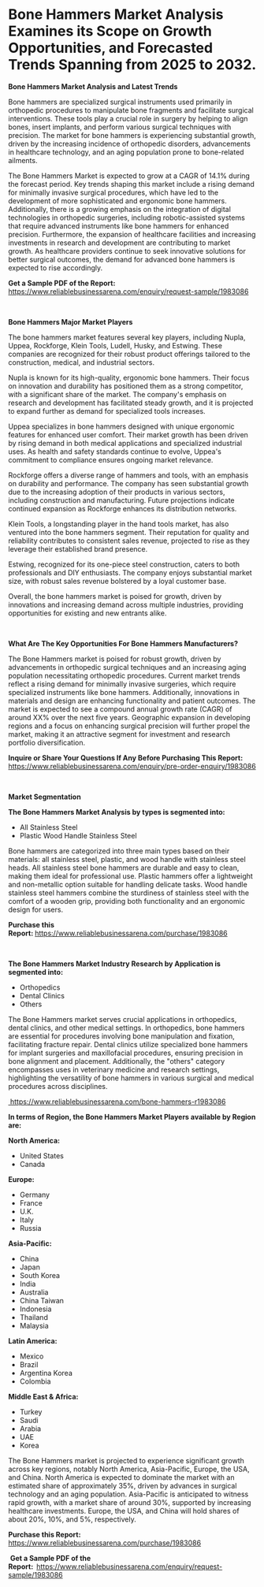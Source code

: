 <p><h1>Bone Hammers Market Analysis Examines its Scope on Growth Opportunities, and Forecasted Trends Spanning from 2025 to 2032.</h1></p><p><strong>Bone Hammers Market Analysis and Latest Trends</strong></p>
<p><p>Bone hammers are specialized surgical instruments used primarily in orthopedic procedures to manipulate bone fragments and facilitate surgical interventions. These tools play a crucial role in surgery by helping to align bones, insert implants, and perform various surgical techniques with precision. The market for bone hammers is experiencing substantial growth, driven by the increasing incidence of orthopedic disorders, advancements in healthcare technology, and an aging population prone to bone-related ailments.</p><p>The Bone Hammers Market is expected to grow at a CAGR of 14.1% during the forecast period. Key trends shaping this market include a rising demand for minimally invasive surgical procedures, which have led to the development of more sophisticated and ergonomic bone hammers. Additionally, there is a growing emphasis on the integration of digital technologies in orthopedic surgeries, including robotic-assisted systems that require advanced instruments like bone hammers for enhanced precision. Furthermore, the expansion of healthcare facilities and increasing investments in research and development are contributing to market growth. As healthcare providers continue to seek innovative solutions for better surgical outcomes, the demand for advanced bone hammers is expected to rise accordingly.</p></p>
<p><strong>Get a Sample PDF of the Report:&nbsp;</strong> <a href="https://www.reliablebusinessarena.com/enquiry/request-sample/1983086?utm_campaign=2013&utm_medium=2&utm_source=Github&utm_content=ia&utm_term=16042025&utm_id=bone-hammers">https://www.reliablebusinessarena.com/enquiry/request-sample/1983086</a></p>
<p>&nbsp;</p>
<p><strong>Bone Hammers Major Market Players</strong></p>
<p><p>The bone hammers market features several key players, including Nupla, Uppea, Rockforge, Klein Tools, Ludell, Husky, and Estwing. These companies are recognized for their robust product offerings tailored to the construction, medical, and industrial sectors.</p><p>Nupla is known for its high-quality, ergonomic bone hammers. Their focus on innovation and durability has positioned them as a strong competitor, with a significant share of the market. The company's emphasis on research and development has facilitated steady growth, and it is projected to expand further as demand for specialized tools increases.</p><p>Uppea specializes in bone hammers designed with unique ergonomic features for enhanced user comfort. Their market growth has been driven by rising demand in both medical applications and specialized industrial uses. As health and safety standards continue to evolve, Uppea's commitment to compliance ensures ongoing market relevance.</p><p>Rockforge offers a diverse range of hammers and tools, with an emphasis on durability and performance. The company has seen substantial growth due to the increasing adoption of their products in various sectors, including construction and manufacturing. Future projections indicate continued expansion as Rockforge enhances its distribution networks.</p><p>Klein Tools, a longstanding player in the hand tools market, has also ventured into the bone hammers segment. Their reputation for quality and reliability contributes to consistent sales revenue, projected to rise as they leverage their established brand presence.</p><p>Estwing, recognized for its one-piece steel construction, caters to both professionals and DIY enthusiasts. The company enjoys substantial market size, with robust sales revenue bolstered by a loyal customer base.</p><p>Overall, the bone hammers market is poised for growth, driven by innovations and increasing demand across multiple industries, providing opportunities for existing and new entrants alike.</p></p>
<p>&nbsp;</p>
<p><strong>What Are The Key Opportunities For Bone Hammers Manufacturers?</strong></p>
<p><p>The Bone Hammers market is poised for robust growth, driven by advancements in orthopedic surgical techniques and an increasing aging population necessitating orthopedic procedures. Current market trends reflect a rising demand for minimally invasive surgeries, which require specialized instruments like bone hammers. Additionally, innovations in materials and design are enhancing functionality and patient outcomes. The market is expected to see a compound annual growth rate (CAGR) of around XX% over the next five years. Geographic expansion in developing regions and a focus on enhancing surgical precision will further propel the market, making it an attractive segment for investment and research portfolio diversification.</p></p>
<p><strong>Inquire or Share Your Questions If Any Before Purchasing This Report:</strong> <a href="https://www.reliablebusinessarena.com/enquiry/pre-order-enquiry/1983086?utm_campaign=2013&utm_medium=2&utm_source=Github&utm_content=ia&utm_term=16042025&utm_id=bone-hammers">https://www.reliablebusinessarena.com/enquiry/pre-order-enquiry/1983086</a></p>
<p>&nbsp;</p>
<p><strong>Market Segmentation</strong></p>
<p><strong>The Bone Hammers Market Analysis by types is segmented into:</strong></p>
<p><ul><li>All Stainless Steel</li><li>Plastic Wood Handle Stainless Steel</li></ul></p>
<p><p>Bone hammers are categorized into three main types based on their materials: all stainless steel, plastic, and wood handle with stainless steel heads. All stainless steel bone hammers are durable and easy to clean, making them ideal for professional use. Plastic hammers offer a lightweight and non-metallic option suitable for handling delicate tasks. Wood handle stainless steel hammers combine the sturdiness of stainless steel with the comfort of a wooden grip, providing both functionality and an ergonomic design for users.</p></p>
<p><strong>Purchase this Report:&nbsp;</strong><a href="https://www.reliablebusinessarena.com/purchase/1983086?utm_campaign=2013&utm_medium=2&utm_source=Github&utm_content=ia&utm_term=16042025&utm_id=bone-hammers">https://www.reliablebusinessarena.com/purchase/1983086</a></p>
<p>&nbsp;</p>
<p><strong>The Bone Hammers Market Industry Research by Application is segmented into:</strong></p>
<p><ul><li>Orthopedics</li><li>Dental Clinics</li><li>Others</li></ul></p>
<p><p>The Bone Hammers market serves crucial applications in orthopedics, dental clinics, and other medical settings. In orthopedics, bone hammers are essential for procedures involving bone manipulation and fixation, facilitating fracture repair. Dental clinics utilize specialized bone hammers for implant surgeries and maxillofacial procedures, ensuring precision in bone alignment and placement. Additionally, the "others" category encompasses uses in veterinary medicine and research settings, highlighting the versatility of bone hammers in various surgical and medical procedures across disciplines.</p></p>
<p><a href="https://www.reliablebusinessarena.com/bone-hammers-r1983086?utm_campaign=2013&utm_medium=2&utm_source=Github&utm_content=ia&utm_term=16042025&utm_id=bone-hammers">&nbsp;https://www.reliablebusinessarena.com/bone-hammers-r1983086</a></p>
<p><strong>In terms of Region, the Bone Hammers Market Players available by Region are:</strong></p>
<p>
    <p> <strong> North America: </strong>
        <ul>
            <li>United States</li>
            <li>Canada</li>
        </ul>
        </p> 
    <p> <strong> Europe: </strong>
        <ul>
            <li>Germany</li>
            <li>France</li>
            <li>U.K.</li>
            <li>Italy</li>
            <li>Russia</li>
        </ul>
        </p> 
    <p> <strong> Asia-Pacific: </strong>
        <ul>
            <li>China</li>
            <li>Japan</li>
            <li>South Korea</li>
            <li>India</li>
            <li>Australia</li>
            <li>China Taiwan</li>
            <li>Indonesia</li>
            <li>Thailand</li>
            <li>Malaysia</li>
        </ul>
        </p> 
    <p> <strong> Latin America: </strong>
        <ul>
            <li>Mexico</li>
            <li>Brazil</li>
            <li>Argentina Korea</li>
            <li>Colombia</li>
        </ul>
        </p> 
    <p> <strong> Middle East & Africa: </strong>
        <ul>
            <li>Turkey</li>
            <li>Saudi</li>
            <li>Arabia</li>
            <li>UAE</li>
            <li>Korea</li>
        </ul>
    </p>
    </p>
<p><p>The Bone Hammers market is projected to experience significant growth across key regions, notably North America, Asia-Pacific, Europe, the USA, and China. North America is expected to dominate the market with an estimated share of approximately 35%, driven by advances in surgical technology and an aging population. Asia-Pacific is anticipated to witness rapid growth, with a market share of around 30%, supported by increasing healthcare investments. Europe, the USA, and China will hold shares of about 20%, 10%, and 5%, respectively.</p></p>
<p><strong>Purchase this Report: </strong><a href="https://www.reliablebusinessarena.com/purchase/1983086?utm_campaign=2013&utm_medium=2&utm_source=Github&utm_content=ia&utm_term=16042025&utm_id=bone-hammers">https://www.reliablebusinessarena.com/purchase/1983086</a></p>
<p>&nbsp;<strong>Get a Sample PDF of the Report:&nbsp;&nbsp;</strong><a href="https://www.reliablebusinessarena.com/enquiry/request-sample/1983086?utm_campaign=2013&utm_medium=2&utm_source=Github&utm_content=ia&utm_term=16042025&utm_id=bone-hammers">https://www.reliablebusinessarena.com/enquiry/request-sample/1983086</a></p>
<p><strong></strong></p>
<p><p></p><p></p><p></p></p>